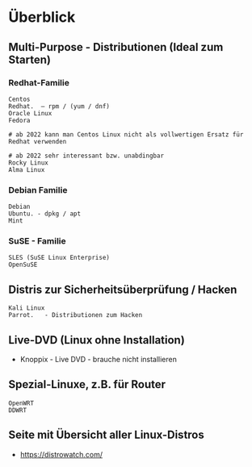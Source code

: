 # Überblick 

## Multi-Purpose - Distributionen (Ideal zum Starten) 

### Redhat-Familie 

```
Centos 
Redhat.  — rpm / (yum / dnf)
Oracle Linux 
Fedora 

# ab 2022 kann man Centos Linux nicht als vollwertigen Ersatz für Redhat verwenden 

# ab 2022 sehr interessant bzw. unabdingbar 
Rocky Linux
Alma Linux 

```
### Debian Familie 

```
Debian 
Ubuntu. - dpkg / apt
Mint 
```

### SuSE - Familie 

```
SLES (SuSE Linux Enterprise)
OpenSuSE 
```

## Distris zur Sicherheitsüberprüfung / Hacken 

```
Kali Linux
Parrot.   - Distributionen zum Hacken 
```

## Live-DVD (Linux ohne Installation) 

  * Knoppix - Live DVD - brauche nicht installieren 


## Spezial-Linuxe, z.B. für Router 

```
OpenWRT 
DDWRT
```

## Seite mit Übersicht aller Linux-Distros 

  * https://distrowatch.com/
